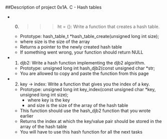 ##Description of project 0x1A. C - Hash tables

- 0. >>> ht = {}: Write a function that creates a hash table.
	- Prototype: hash_table_t *hash_table_create(unsigned long int size);
	- where size is the size of the array
	- Returns a pointer to the newly created hash table
	- If something went wrong, your function should return NULL

- 1. djb2: Write a hash function implementing the djb2 algorithm.
	- Prototype: unsigned long int hash_djb2(const unsigned char *str;
	- You are allowed to copy and paste the function from this page

- 2. key -> index: Write a function that gives you the index of a key.
	- Prototype: unsigned long int key_index(const unsigned char *key, unsigned long int size);
		- where key is the key
		- and size is the size of the array of the hash table
	- This function should use the hash_djb2 function that you wrote earlier
	- Returns the index at which the key/value pair should be stored in the array of the hash table
	- You will have to use this hash function for all the next tasks
